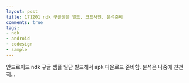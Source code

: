 ```yaml
---
layout: post
title: 171201 ndk 구글샘플 빌드, 코드사인, 분석준비
comments: true
tags:
- ndk
- android
- codesign
- sample
---
```


<!-- TOC -->


<!-- /TOC -->


안드로이드 ndk 구글 샘플 일단 빌드해서 apk 다운로드 준비함.
분석은 나중에 천천히...


<br>
<br>
<br>

<script src="https://htmlpartitionsync.azurewebsites.net/api/PartitionJs?url=https%3A%2F%2Fgithub.com%2FHyundongHwang%2FPsAdbScreenCap%2Fblob%2Fmaster%2FREADME.md&xpath=%2F%2Farticle"></script>

<br>
<br>
<br>
